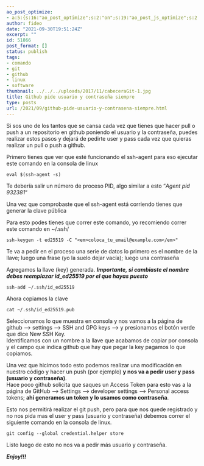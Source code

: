 ```yaml
---
ao_post_optimize:
- a:5:{s:16:"ao_post_optimize";s:2:"on";s:19:"ao_post_js_optimize";s:2:"on";s:20:"ao_post_css_optimize";s:2:"on";s:12:"ao_post_ccss";s:2:"on";s:16:"ao_post_lazyload";s:2:"on";}
author: fideo
date: "2021-09-30T19:51:24Z"
excerpt: ""
id: 51866
post_format: []
status: publish
tags:
- comando
- git
- github
- linux
- software
thumbnail: ../../../uploads/2017/11/cabeceraGit-1.jpg
title: Github pide usuario y contraseña siempre
type: posts
url: /2021/09/github-pide-usuario-y-contrasena-siempre.html
---
```


Si sos uno de los tantos que se cansa cada vez que tienes que hacer pull o push a un repositorio en github poniendo el usuario y la contraseña, puedes realizar estos pasos y dejará de pedirte user y pass cada vez que quieras realizar un pull o push a github.

Primero tienes que ver que esté funcionando el ssh-agent para eso ejecutar este comando en la consola de linux

```
eval $(ssh-agent -s)
```

Te debería salir un número de proceso PID, algo similar a esto “*Agent pid 932381*“

Una vez que comprobaste que el ssh-agent está corriendo tienes que generar la clave pública

Para esto podes tienes que correr este comando, yo recomiendo correr este comando en ~/.ssh/

```
ssh-keygen -t ed25519 -C "<em>coloca_tu_email@example.com</em>"
```

Te va a pedir en el proceso una serie de datos lo primero es el nombre de la llave; luego una frase (yo la suelo dejar vacía); luego una contraseña

Agregamos la llave (key) generada. ***Importante, si cambiaste el nombre debes reemplazar id\_ed25519 por el que hayas puesto***

```
ssh-add ~/.ssh/id_ed25519
```

Ahora copiamos la clave

```
cat ~/.ssh/id_ed25519.pub
```

Seleccionamos lo que muestra en consola y nos vamos a la página de github –&gt; settings –&gt; SSH and GPG keys –&gt; y presionamos el botón verde que dice New SSH Key.  
Identificamos con un nombre a la llave que acabamos de copiar por consola y el campo que indica github que hay que pegar la key pagamos lo que copiamos.

Una vez que hicimos todo esto podemos realizar una modificación en nuestro código y hacer un push (por ejemplo) **y nos va a pedir user y pass (usuario y contraseña)**.   
Hace poco github solicita que saques un Access Token para esto vas a la página de GitHub –&gt; Settings –&gt; developer settings –&gt; Personal access tokens; **ahí generamos un token y lo usamos como contraseña**.

Esto nos permitirá realizar el git push, pero para que nos quede registrado y no nos pida mas el user y pass (usuario y contraseña) debemos correr el siguiente comando en la consola de linux.

```
git config --global credential.helper store
```

Listo luego de esto no nos va a pedir más usuario y contraseña.

***Enjoy!!!***
